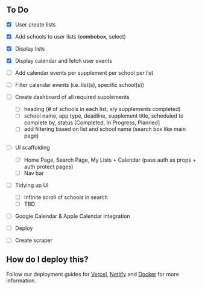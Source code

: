 ## To Do

- [x] User create lists
- [x] Add schools to user lists (~~combobox~~, select)
- [x] Display lists
- [x] Display calendar and fetch user events
- [ ] Add calendar events per supplement per school per list
- [ ] Filter calendar events (i.e. list(s), specific school(s))
- [ ] Create dashboard of all required supplements
  - [ ] heading (# of schools in each list, x/y supplements completed)
  - [ ] school name, app type, deadline, supplement title, scheduled to complete by, status [Completed, In Progress, Planned]
  - [ ] add filtering based on list and school name (search box like main page)
- [ ] UI scaffolding
  - [ ] Home Page, Search Page, My Lists + Calendar (pass auth as props + auth protect pages)
  - [ ] Nav bar
- [ ] Tidying up UI
  - [ ] Infinite scroll of schools in search
  - [ ] TBD
- [ ] Google Calendar & Apple Calendar integration
- [ ] Deploy
- [ ] Create scraper


## How do I deploy this?

Follow our deployment guides for [Vercel](https://create.t3.gg/en/deployment/vercel), [Netlify](https://create.t3.gg/en/deployment/netlify) and [Docker](https://create.t3.gg/en/deployment/docker) for more information.
